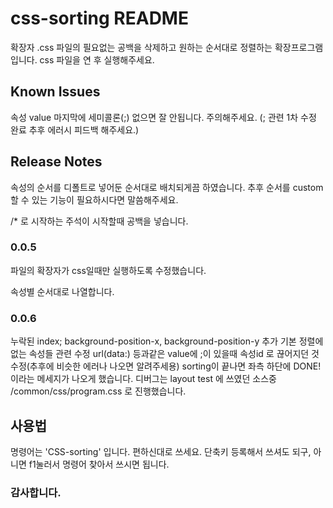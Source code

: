 # css-sorting README

확장자 .css 파일의 필요없는 공백을 삭제하고 원하는 순서대로 정렬하는 확장프로그램입니다.
css 파일을 연 후 실행해주세요.

## Known Issues

속성 value 마지막에 세미콜론(;) 없으면 잘 안됩니다. 주의해주세요.
(; 관련 1차 수정 완료 추후 에러시 피드백 해주세요.)

## Release Notes
속성의 순서를 디폴트로 넣어둔 순서대로 배치되게끔 하였습니다.
추후 순서를 custom 할 수 있는 기능이 필요하시다면 말씀해주세요.

/* 로 시작하는 주석이 시작할때 공백을 넣습니다.

### 0.0.5

파일의 확장자가 css일때만 실행하도록 수정했습니다.

속성별 순서대로 나열합니다.

### 0.0.6

누락된 index; background-position-x, background-position-y 추가
기본 정렬에 없는 속성들 관련 수정
url(data:) 등과같은 value에 ;이 있을때 속성id 로 끊어지던 것 수정(추후에 비슷한 에러나 나오면 알려주세용)
sorting이 끝나면 좌측 하단에 DONE! 이라는 메세지가 나오게 했습니다.
디버그는 layout test 에 쓰였던 소스중 /common/css/program.css 로 진행했습니다.

## 사용법

명령어는 'CSS-sorting' 입니다.
편하신대로 쓰세요. 단축키 등록해서 쓰셔도 되구, 아니면 f1눌러서 명령어 찾아서 쓰시면 됩니다.

### 감사합니다.